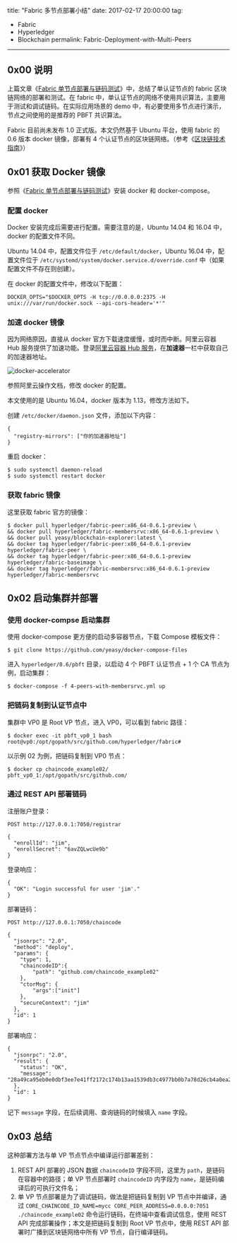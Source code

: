 ﻿title: "Fabric 多节点部署小结"
date: 2017-02-17 20:00:00
tag:
- Fabric
- Hyperledger
- Blockchain
permalink: Fabric-Deployment-with-Multi-Peers
---

## 0x00 说明

上篇文章《[Fabric 单节点部署与链码测试][1]》中，总结了单认证节点的 fabric 区块链网络的部署和测试。在 fabric 中，单认证节点的网络不使用共识算法，主要用于测试和调试链码。在实际应用场景的 demo 中，有必要使用多节点进行演示，节点之间使用的是推荐的 PBFT 共识算法。

Fabric 目前尚未发布 1.0 正式版。本文仍然基于 Ubuntu 平台，使用 fabric 的 0.6 版本 docker 镜像，部署有 4 个认证节点的区块链网络。（参考《[区块链技术指南][2]》）

## 0x01 获取 Docker 镜像

参照《[Fabric 单节点部署与链码测试][1]》安装 docker 和 docker-compose。

### 配置 docker

Docker 安装完成后需要进行配置。需要注意的是，Ubuntu 14.04 和 16.04 中，docker 的配置文件不同。

Ubuntu 14.04 中，配置文件位于 `/etc/default/docker`，Ubuntu 16.04 中，配置文件位于 `/etc/systemd/system/docker.service.d/override.conf` 中（如果配置文件不存在则创建）。

在 docker 的配置文件中，修改以下配置：
```
DOCKER_OPTS="$DOCKER_OPTS -H tcp://0.0.0.0:2375 -H unix:///var/run/docker.sock --api-cors-header='*'"
```

### 加速 docker 镜像

因为网络原因，直接从 docker 官方下载速度缓慢，或时而中断。阿里云容器 Hub 服务提供了加速功能。登录[阿里云容器 Hub 服务][3]，在**加速器**一栏中获取自己的加速器地址。

![docker-accelerator][4]

参照阿里云操作文档，修改 docker 的配置。

本文使用的是 Ubuntu 16.04，docker 版本为 1.13，修改方法如下。

创建 `/etc/docker/daemon.json` 文件，添加以下内容：
```
{
  "registry-mirrors": ["你的加速器地址"]
}
```

重启 docker：
```
$ sudo systemctl daemon-reload
$ sudo systemctl restart docker
```

### 获取 fabric 镜像

这里获取 fabric 官方的镜像：
```
$ docker pull hyperledger/fabric-peer:x86_64-0.6.1-preview \
&& docker pull hyperledger/fabric-membersrvc:x86_64-0.6.1-preview \
&& docker pull yeasy/blockchain-explorer:latest \
&& docker tag hyperledger/fabric-peer:x86_64-0.6.1-preview hyperledger/fabric-peer \
&& docker tag hyperledger/fabric-peer:x86_64-0.6.1-preview hyperledger/fabric-baseimage \
&& docker tag hyperledger/fabric-membersrvc:x86_64-0.6.1-preview hyperledger/fabric-membersrvc
```

## 0x02 启动集群并部署

### 使用 docker-compse 启动集群

使用 docker-compose 更方便的启动多容器节点，下载 Compose 模板文件：
```
$ git clone https://github.com/yeasy/docker-compose-files
```

进入 `hyperledger/0.6/pbft` 目录，以启动 4 个 PBFT 认证节点 + 1 个 CA 节点为例，启动集群：
```
$ docker-compose -f 4-peers-with-membersrvc.yml up
```

### 把链码复制到认证节点中

集群中 VP0 是 Root VP 节点，进入 VP0，可以看到 fabric 路径：
```
$ docker exec -it pbft_vp0_1 bash
root@vp0:/opt/gopath/src/github.com/hyperledger/fabric#
```

以示例 02 为例，把链码复制到 VP0 节点：
```
$ docker cp chaincode_example02/ pbft_vp0_1:/opt/gopath/src/github.com/
```

### 通过 REST API 部署链码

注册账户登录：
```
POST http://127.0.0.1:7050/registrar

{
  "enrollId": "jim",
  "enrollSecret": "6avZQLwcUe9b"
}
```

登录响应：
```
{
  "OK": "Login successful for user 'jim'."
}
```

部署链码：
```
POST http://127.0.0.1:7050/chaincode

{
  "jsonrpc": "2.0",
  "method": "deploy",
  "params": {
    "type": 1,
    "chaincodeID":{
        "path": "github.com/chaincode_example02"
    },
    "ctorMsg": {
        "args":["init"]
    },
    "secureContext": "jim"
  },
  "id": 1
}
```

部署响应：
```
{
  "jsonrpc": "2.0",
  "result": {
    "status": "OK",
    "message": "28a49ca95eb0e0dbf3ee7e41ff2172c174b13aa1539db3c4977bb0b7a78d26cb4a0ea26252358ddc184f8d44172af1284dc3f914caa13ccd2137611c70059b59"
  },
  "id": 1
}
```

记下 `message` 字段，在后续调用、查询链码的时候填入 `name` 字段。

## 0x03 总结

这种部署方法与单 VP 节点节点中编译运行部署差别：

1. REST API 部署的 JSON 数据 `chaincodeID` 字段不同，这里为 `path`，是链码在容器中的路径；单 VP 节点部署时 `chaincodeID` 内字段为 `name`，是链码编译后的可执行文件名；
2. 单 VP 节点部署是为了调试链码，做法是把链码复制到 VP 节点中并编译，通过 `CORE_CHAINCODE_ID_NAME=mycc CORE_PEER_ADDRESS=0.0.0.0:7051 ./chaincode_example02` 命令运行链码，在终端中查看调试信息，使用 REST API 完成部署操作；本文是把链码复制到 Root VP 节点中，使用 REST API 部署时广播到区块链网络中所有 VP 节点，自行编译链码。


  [1]: https://g2ex.github.io/2016/11/26/Fabric-Deployment-and-Chaincode-Setup/
  [2]: https://yeasy.gitbooks.io/blockchain_guide/content/hyperledger/install.html
  [3]: https://cr.console.aliyun.com/
  [4]: https://cdn.jsdelivr.net/gh/gymgle/imgur/2017-02-17_152821.webp
